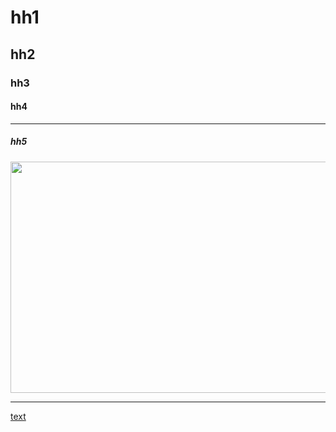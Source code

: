 # hh1
## hh2
### hh3
#### hh4
---
##### hh5
<img src="https://images.unsplash.com/photo-1688934728322-597cbe61ef57?ixlib=rb-4.0.3&ixid=M3wxMjA3fDB8MHxwaG90by1wYWdlfHx8fGVufDB8fHx8fA%3D%3D&auto=format&fit=crop&w=1470&q=80" width="700" height="370">

</br>

---

[text](https://unsplash.com/ko/%EC%82%AC%EC%A7%84/CHq2P3N_GGQ)
